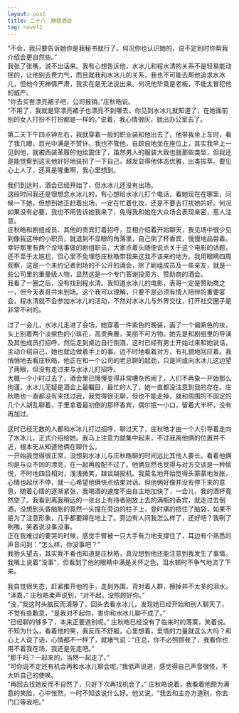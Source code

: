 ```yaml
---
layout: post
title: 二十八　酬商酒会
tag: novel2
---
```


“不会，我只要告诉她你是我秘书就行了。何况你也认识她的，说不定到时你帮我介绍会更自然些。”<br />
我张了张嘴，说不出话来。我有心想告诉他，水冰儿和程水清的关系不是轻易能动摇的，让他别去费力气，而且就我和水冰儿的关系，我也不可能去帮他追求水冰儿，但他今天神情严肃，我实在是无法说出来。何况他毕竟是老板，不能太冒犯他的威严。<br />
“你去买套漂亮裙子吧，公司报销。”庄秋皓说。<br />
“不用了，我就是穿漂亮裙子也漂亮不到哪去。你见到水冰儿就知道了，在她面前别的女人打扮不打扮都是一样的。”说着，我心情很灰，就出办公室去了。

第二天下午四点钟左右，我就穿着一般的职业装和他出去了，他带我坐上车时，看了我几眼，目光中满是不赞许。我也不管他，自顾自地坐在座位上，其实我早上一见到他，就被西装革履的他给震住了，虽然男人的服装大致也就那些类型，但我还是能觉察到这天他好好地装扮了一下自己，越发显得他体态优雅，出类拔萃。要见心上人了，还真是隆重啊，我心里想到。

我们到达时，酒会已经开始了，但水冰儿还没有出场。<br />
这段时间我还是很想念水冰儿的，有心想给水冰儿打个电话，看她现在在哪里，问候一下她，但想到她正赶着出场，一定在忙着化妆，还是不要去打扰她的好。何况如果没有必要，我也不用告诉她我来了，免得我和她在大众场合表现亲密，惹人注意。<br />
庄秋皓和剧组成员、其他的贵宾打着招呼，互相介绍着开始聊天，我见场中很少见到像我这种的小职员，就退到不显眼的角落里，自己倒了杯香宾，慢慢地品尝着。幸好那里有两个没啥事做的剧组职员，大家点着头随便说点关于这个电影的话题，还不至于太尴尬，但心里不免埋怨庄秋皓带我来这我不该来的地方。我用眼睛四周观察，这是一个未约记者到场的不公开的酒会，除了剧组成员及一些亲友，就是一些公司里的重量级人物，显然这是一个专门答谢投资方、赞助商的酒会。<br />
我看了一圈之后，没有找到程水清。我知道水冰儿的电影，表哥一定是赞助商之一，但今天表哥并未到场。这个我可以理解，只要不是必须有情人陪伴的重要宴会，程水清就不会参加水冰儿的活动，不然对水冰儿与外界交往，打开社交圈子是非常不利的。

过了一会儿，水冰儿走进了会场，她穿着一件紫色的晚装，画了一个偏紫色的妆，头上别着两个淡紫色的小珠花，高贵典雅，美丽不可方物。她先是和剧组里的导演及其他成员打招呼，然后走到桌边自行倒酒，这时已经有男士开始过来和她说话，主动介绍自己，她也就边做着手上的事，边不时地看着对方，有礼貌地回应着。我悄悄地去看庄秋皓，他正在和一个公司的老总聊的起劲，只是间或向水冰儿这边望了两眼，但没有走过来与水冰儿打招呼。<br />
大概一个小时过去了，酒会里已慢慢变得非常嘈杂热闹了，人们不再象一开始那么拘谨。水冰儿无疑是酒会上最瞩目，最忙的人了，她一直都没注意到我的存在。庄秋皓也一直都没有来找过我，我觉得很无聊，但也不能走掉，就和周围的不固定的几个人胡乱聊着，手里拿着最初倒的那杯香宾，偶尔抿一小口，留着大半杯，没有再加过。

这时已经无数的人都和水冰儿打过招呼，聊过天了，庄秋皓才由一个人引导着走向了水冰儿，正式介绍给她。我马上注意力就集中起来，不过我离他俩的位置并不近，根本无从知道他俩在聊什么。<br />
一开始我觉得很正常，没想到水冰儿与庄秋皓聊的时间远比其他人要长。看着他俩均是与众不同的漂亮，在一起再般配不过了。他俩显然也觉得与对方交谈是一种愉悦，不时地四目相对，浅浅微笑，越谈越投机。我莫名地开始觉得头蒙蒙地发胀，心情也起伏不停，就一心希望他俩快点结束对话。但他俩好像并没有停下来的意思，随着心情的逐渐紧张，我喝酒的速度不由自主地加快了，一会儿，我的酒杯竟然空了。我看到离我稍远的一张台上有待者刚放上去的满瓶的香宾，就走过去倒酒，没想到头昏脑胀的竟然一头撞在旁边的柱子上，登时痛的捂住了脑袋，如果不是为了注意形象，几乎都要蹲在地上了。旁边有人问我怎么样了，还好吧？我咧了咧嘴，笑着说没事没事。<br />
正在我难过的要哭的时候，感觉手臂被一只大手有力地支撑住了，耳边有个熟悉的声音问到：“怎么样，你没事吧？”<br />
我抬头望去，其实我不看也知道是庄秋皓，真没想到他还能注意到我发生了事情。我嘴上说着“没事”，但看到了他的眼睛中满是关怀之色，泪水顿时不争气地流了下来。

我自觉很失态，赶紧推开他的手，走到外围，背对着人群，擦掉并不太多的泪水。<br />
“泽嘉，” 庄秋皓柔声说到，“对不起，没照顾好你。”<br />
“没，”我这时头脑反而清静了，回头去看水冰儿，发现她已经开始和别人聊天了，不觉有些歉意，“是我对不起你，害你和水冰儿聊不成了。”<br />
“已经聊的够多了，本来正要道别呢。” 庄秋皓已经没有了临来时的落寞，笑着说。<br />
不知为什么，看着他的笑，我反而不舒服，心里想着，爱情的力量就这么大吗？和心上人说了话，心情都不一样了，就堵气说：“庄总，你不必照顾我了，我看你也用不着我在场，我还是先走吧。”<br />
“那干吗？一起来的，当然一起走了。”<br />
“可你说不定还有机会再和水冰儿聊会呢。”我低声说道，感觉得自己声音很怪，不大听自己的使唤。<br />
“再回去找她反而不自然了，只好下次再找机会了。” 庄秋皓说着，我看着他颇为满意的笑脸，心中怅然，一时不知该说什么好。他又说，“我去和主办方道别，你去门口等我吧。”
